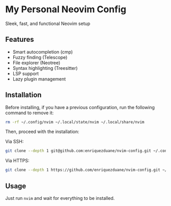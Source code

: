 # My Personal Neovim Config

Sleek, fast, and functional Neovim setup

## Features

- Smart autocompletion (cmp)
- Fuzzy finding (Telescope)
- File explorer (Neotree)
- Syntax highlighting (Treesitter)
- LSP support
- Lazy plugin management

## Installation
Before installing, if you have a previous configuration, run the following command to remove it:

```bash
rm -rf ~/.config/nvim ~/.local/state/nvim ~/.local/share/nvim
```

Then, proceed with the installation:

Via SSH:
```bash
git clone --depth 1 git@github.com:enriquezduane/nvim-config.git ~/.config/nvim
```
Via HTTPS:
```bash
git clone --depth 1 https://github.com/enriquezduane/nvim-config.git ~/.config/nvim
```
## Usage

Just run `nvim` and wait for everything to be installed.
